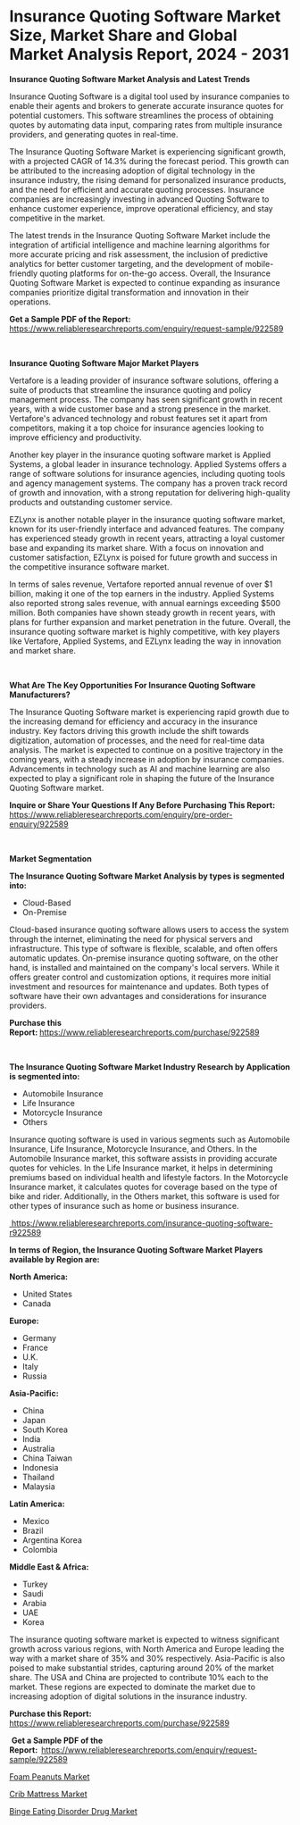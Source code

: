 <p><h1>Insurance Quoting Software Market Size, Market Share and Global Market Analysis Report, 2024 - 2031</h1></p><p><strong>Insurance Quoting Software Market Analysis and Latest Trends</strong></p>
<p><p>Insurance Quoting Software is a digital tool used by insurance companies to enable their agents and brokers to generate accurate insurance quotes for potential customers. This software streamlines the process of obtaining quotes by automating data input, comparing rates from multiple insurance providers, and generating quotes in real-time.</p><p>The Insurance Quoting Software Market is experiencing significant growth, with a projected CAGR of 14.3% during the forecast period. This growth can be attributed to the increasing adoption of digital technology in the insurance industry, the rising demand for personalized insurance products, and the need for efficient and accurate quoting processes. Insurance companies are increasingly investing in advanced Quoting Software to enhance customer experience, improve operational efficiency, and stay competitive in the market.</p><p>The latest trends in the Insurance Quoting Software Market include the integration of artificial intelligence and machine learning algorithms for more accurate pricing and risk assessment, the inclusion of predictive analytics for better customer targeting, and the development of mobile-friendly quoting platforms for on-the-go access. Overall, the Insurance Quoting Software Market is expected to continue expanding as insurance companies prioritize digital transformation and innovation in their operations.</p></p>
<p><strong>Get a Sample PDF of the Report:&nbsp;</strong> <a href="https://www.reliableresearchreports.com/enquiry/request-sample/922589">https://www.reliableresearchreports.com/enquiry/request-sample/922589</a></p>
<p>&nbsp;</p>
<p><strong>Insurance Quoting Software Major Market Players</strong></p>
<p><p>Vertafore is a leading provider of insurance software solutions, offering a suite of products that streamline the insurance quoting and policy management process. The company has seen significant growth in recent years, with a wide customer base and a strong presence in the market. Vertafore's advanced technology and robust features set it apart from competitors, making it a top choice for insurance agencies looking to improve efficiency and productivity.</p><p>Another key player in the insurance quoting software market is Applied Systems, a global leader in insurance technology. Applied Systems offers a range of software solutions for insurance agencies, including quoting tools and agency management systems. The company has a proven track record of growth and innovation, with a strong reputation for delivering high-quality products and outstanding customer service.</p><p>EZLynx is another notable player in the insurance quoting software market, known for its user-friendly interface and advanced features. The company has experienced steady growth in recent years, attracting a loyal customer base and expanding its market share. With a focus on innovation and customer satisfaction, EZLynx is poised for future growth and success in the competitive insurance software market.</p><p>In terms of sales revenue, Vertafore reported annual revenue of over $1 billion, making it one of the top earners in the industry. Applied Systems also reported strong sales revenue, with annual earnings exceeding $500 million. Both companies have shown steady growth in recent years, with plans for further expansion and market penetration in the future. Overall, the insurance quoting software market is highly competitive, with key players like Vertafore, Applied Systems, and EZLynx leading the way in innovation and market share.</p></p>
<p>&nbsp;</p>
<p><strong>What Are The Key Opportunities For Insurance Quoting Software Manufacturers?</strong></p>
<p><p>The Insurance Quoting Software market is experiencing rapid growth due to the increasing demand for efficiency and accuracy in the insurance industry. Key factors driving this growth include the shift towards digitization, automation of processes, and the need for real-time data analysis. The market is expected to continue on a positive trajectory in the coming years, with a steady increase in adoption by insurance companies. Advancements in technology such as AI and machine learning are also expected to play a significant role in shaping the future of the Insurance Quoting Software market.</p></p>
<p><strong>Inquire or Share Your Questions If Any Before Purchasing This Report:</strong> <a href="https://www.reliableresearchreports.com/enquiry/pre-order-enquiry/922589">https://www.reliableresearchreports.com/enquiry/pre-order-enquiry/922589</a></p>
<p>&nbsp;</p>
<p><strong>Market Segmentation</strong></p>
<p><strong>The Insurance Quoting Software Market Analysis by types is segmented into:</strong></p>
<p><ul><li>Cloud-Based</li><li>On-Premise</li></ul></p>
<p><p>Cloud-based insurance quoting software allows users to access the system through the internet, eliminating the need for physical servers and infrastructure. This type of software is flexible, scalable, and often offers automatic updates. On-premise insurance quoting software, on the other hand, is installed and maintained on the company's local servers. While it offers greater control and customization options, it requires more initial investment and resources for maintenance and updates. Both types of software have their own advantages and considerations for insurance providers.</p></p>
<p><strong>Purchase this Report:&nbsp;</strong><a href="https://www.reliableresearchreports.com/purchase/922589">https://www.reliableresearchreports.com/purchase/922589</a></p>
<p>&nbsp;</p>
<p><strong>The Insurance Quoting Software Market Industry Research by Application is segmented into:</strong></p>
<p><ul><li>Automobile Insurance</li><li>Life Insurance</li><li>Motorcycle Insurance</li><li>Others</li></ul></p>
<p><p>Insurance quoting software is used in various segments such as Automobile Insurance, Life Insurance, Motorcycle Insurance, and Others. In the Automobile Insurance market, this software assists in providing accurate quotes for vehicles. In the Life Insurance market, it helps in determining premiums based on individual health and lifestyle factors. In the Motorcycle Insurance market, it calculates quotes for coverage based on the type of bike and rider. Additionally, in the Others market, this software is used for other types of insurance such as home or business insurance.</p></p>
<p><a href="https://www.reliableresearchreports.com/insurance-quoting-software-r922589">&nbsp;https://www.reliableresearchreports.com/insurance-quoting-software-r922589</a></p>
<p><strong>In terms of Region, the Insurance Quoting Software Market Players available by Region are:</strong></p>
<p>
    <p> <strong> North America: </strong>
        <ul>
            <li>United States</li>
            <li>Canada</li>
        </ul>
        </p> 
    <p> <strong> Europe: </strong>
        <ul>
            <li>Germany</li>
            <li>France</li>
            <li>U.K.</li>
            <li>Italy</li>
            <li>Russia</li>
        </ul>
        </p> 
    <p> <strong> Asia-Pacific: </strong>
        <ul>
            <li>China</li>
            <li>Japan</li>
            <li>South Korea</li>
            <li>India</li>
            <li>Australia</li>
            <li>China Taiwan</li>
            <li>Indonesia</li>
            <li>Thailand</li>
            <li>Malaysia</li>
        </ul>
        </p> 
    <p> <strong> Latin America: </strong>
        <ul>
            <li>Mexico</li>
            <li>Brazil</li>
            <li>Argentina Korea</li>
            <li>Colombia</li>
        </ul>
        </p> 
    <p> <strong> Middle East & Africa: </strong>
        <ul>
            <li>Turkey</li>
            <li>Saudi</li>
            <li>Arabia</li>
            <li>UAE</li>
            <li>Korea</li>
        </ul>
    </p>
    </p>
<p><p>The insurance quoting software market is expected to witness significant growth across various regions, with North America and Europe leading the way with a market share of 35% and 30% respectively. Asia-Pacific is also poised to make substantial strides, capturing around 20% of the market share. The USA and China are projected to contribute 10% each to the market. These regions are expected to dominate the market due to increasing adoption of digital solutions in the insurance industry.</p></p>
<p><strong>Purchase this Report: </strong><a href="https://www.reliableresearchreports.com/purchase/922589">https://www.reliableresearchreports.com/purchase/922589</a></p>
<p>&nbsp;<strong>Get a Sample PDF of the Report:&nbsp;&nbsp;</strong><a href="https://www.reliableresearchreports.com/enquiry/request-sample/922589">https://www.reliableresearchreports.com/enquiry/request-sample/922589</a></p>
<p><strong></strong></p>
<p><p><a href="https://www.linkedin.com/pulse/foam-peanutsnbspmarket-focuses-market-share-size-projected-forecast-hrvec">Foam Peanuts Market</a></p><p><a href="https://www.linkedin.com/pulse/crib-mattress-market-size-cagr-trends-2024-2030-crowd-data-gw1kc">Crib Mattress Market</a></p><p><a href="https://www.linkedin.com/pulse/binge-eating-disorder-drug-market-comprehensive-assessment-type-qvkpf">Binge Eating Disorder Drug Market</a></p></p>